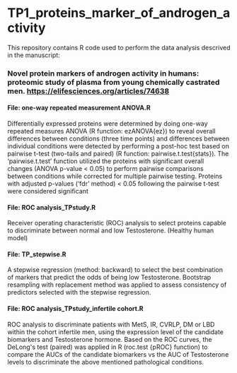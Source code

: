 # TP1_proteins_marker_of_androgen_activity

This repository contains R code used to perform the data analysis descrived in the manuscript:
 
### Novel protein markers of androgen activity in humans: proteomic study of plasma from young chemically castrated men. https://elifesciences.org/articles/74638

#### File: one-way repeated measurement ANOVA.R

Differentially expressed proteins were determined by doing one-way repeated measures ANOVA (R function: ezANOVA{ez}) to reveal overall differences between conditions (three time points) and differences between individual conditions were detected by performing a post-hoc test based on pairwise t-test (two-tails and paired) (R function: pairwise.t.test{stats}). The ‘pairwise.t.test’ function utilized the proteins with significant overall changes (ANOVA p-value < 0.05) to perform pairwise comparisons between conditions while corrected for multiple pairwise testing. Proteins with adjusted p-values (‘fdr’ method) < 0.05 following the pairwise t-test were considered significant

#### File: ROC analysis_TPstudy.R

Receiver operating characteristic (ROC) analysis to select proteins capable to discriminate between normal and low Testosterone. (Healthy human model)

#### File: TP_stepwise.R

A stepwise regression (method: backward) to select the best combination of markers that predict the odds of being low Testosterone. Bootstrap resampling with replacement method was applied to assess consistency of predictors selected with the stepwise regression.

#### File: ROC analysis_TPstudy_infertile cohort.R

ROC analysis to discriminate patients with MetS, IR, CVRLP, DM or LBD within the cohort infertile men, using the expression level of the candidate biomarkers and Testosterone hormone. 
Based on the ROC curves, the DeLong's test (paired) was applied in R (roc.test {pROC} function) to compare the AUCs of the candidate biomarkers vs the AUC of Testosterone levels to discriminate the above mentioned pathological conditions. 
